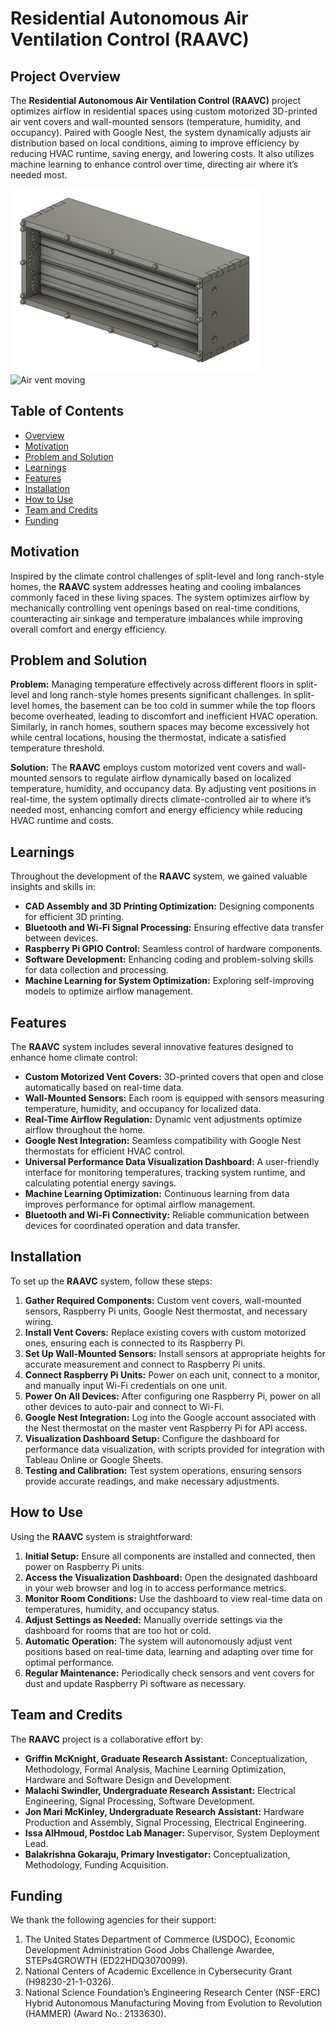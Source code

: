 # Residential Autonomous Air Ventilation Control (RAAVC)

## Project Overview
The **Residential Autonomous Air Ventilation Control (RAAVC)** project optimizes airflow in residential spaces using custom motorized 3D-printed air vent covers and wall-mounted sensors (temperature, humidity, and occupancy). Paired with Google Nest, the system dynamically adjusts air distribution based on local conditions, aiming to improve efficiency by reducing HVAC runtime, saving energy, and lowering costs. It also utilizes machine learning to enhance control over time, directing air where it’s needed most.

<p float="left">
  <img src="/images/cad_vent_cover.png" alt="CAD Design" width="400" />
  <img src="/images/airvent.gif" alt="Air vent moving" width="400" />
</p>

## Table of Contents
- [Overview](#project-overview)
- [Motivation](#motivation)
- [Problem and Solution](#problem-and-solution)
- [Learnings](#learnings)
- [Features](#features)
- [Installation](#installation)
- [How to Use](#how-to-use)
- [Team and Credits](#team-and-credits)
- [Funding](#funding)

## Motivation
Inspired by the climate control challenges of split-level and long ranch-style homes, the **RAAVC** system addresses heating and cooling imbalances commonly faced in these living spaces. The system optimizes airflow by mechanically controlling vent openings based on real-time conditions, counteracting air sinkage and temperature imbalances while improving overall comfort and energy efficiency.

## Problem and Solution
**Problem:** Managing temperature effectively across different floors in split-level and long ranch-style homes presents significant challenges. In split-level homes, the basement can be too cold in summer while the top floors become overheated, leading to discomfort and inefficient HVAC operation. Similarly, in ranch homes, southern spaces may become excessively hot while central locations, housing the thermostat, indicate a satisfied temperature threshold.

**Solution:** The **RAAVC** employs custom motorized vent covers and wall-mounted sensors to regulate airflow dynamically based on localized temperature, humidity, and occupancy data. By adjusting vent positions in real-time, the system optimally directs climate-controlled air to where it’s needed most, enhancing comfort and energy efficiency while reducing HVAC runtime and costs.

## Learnings
Throughout the development of the **RAAVC** system, we gained valuable insights and skills in:
- **CAD Assembly and 3D Printing Optimization:** Designing components for efficient 3D printing.
- **Bluetooth and Wi-Fi Signal Processing:** Ensuring effective data transfer between devices.
- **Raspberry Pi GPIO Control:** Seamless control of hardware components.
- **Software Development:** Enhancing coding and problem-solving skills for data collection and processing.
- **Machine Learning for System Optimization:** Exploring self-improving models to optimize airflow management.

## Features
The **RAAVC** system includes several innovative features designed to enhance home climate control:
- **Custom Motorized Vent Covers:** 3D-printed covers that open and close automatically based on real-time data.
- **Wall-Mounted Sensors:** Each room is equipped with sensors measuring temperature, humidity, and occupancy for localized data.
- **Real-Time Airflow Regulation:** Dynamic vent adjustments optimize airflow throughout the home.
- **Google Nest Integration:** Seamless compatibility with Google Nest thermostats for efficient HVAC control.
- **Universal Performance Data Visualization Dashboard:** A user-friendly interface for monitoring temperatures, tracking system runtime, and calculating potential energy savings.
- **Machine Learning Optimization:** Continuous learning from data improves performance for optimal airflow management.
- **Bluetooth and Wi-Fi Connectivity:** Reliable communication between devices for coordinated operation and data transfer.

## Installation
To set up the **RAAVC** system, follow these steps:
1. **Gather Required Components:** Custom vent covers, wall-mounted sensors, Raspberry Pi units, Google Nest thermostat, and necessary wiring.
2. **Install Vent Covers:** Replace existing covers with custom motorized ones, ensuring each is connected to its Raspberry Pi.
3. **Set Up Wall-Mounted Sensors:** Install sensors at appropriate heights for accurate measurement and connect to Raspberry Pi units.
4. **Connect Raspberry Pi Units:** Power on each unit, connect to a monitor, and manually input Wi-Fi credentials on one unit.
5. **Power On All Devices:** After configuring one Raspberry Pi, power on all other devices to auto-pair and connect to Wi-Fi.
6. **Google Nest Integration:** Log into the Google account associated with the Nest thermostat on the master vent Raspberry Pi for API access.
7. **Visualization Dashboard Setup:** Configure the dashboard for performance data visualization, with scripts provided for integration with Tableau Online or Google Sheets.
8. **Testing and Calibration:** Test system operations, ensuring sensors provide accurate readings, and make necessary adjustments.

## How to Use
Using the **RAAVC** system is straightforward:
1. **Initial Setup:** Ensure all components are installed and connected, then power on Raspberry Pi units.
2. **Access the Visualization Dashboard:** Open the designated dashboard in your web browser and log in to access performance metrics.
3. **Monitor Room Conditions:** Use the dashboard to view real-time data on temperatures, humidity, and occupancy status.
4. **Adjust Settings as Needed:** Manually override settings via the dashboard for rooms that are too hot or cold.
5. **Automatic Operation:** The system will autonomously adjust vent positions based on real-time data, learning and adapting over time for optimal performance.
6. **Regular Maintenance:** Periodically check sensors and vent covers for dust and update Raspberry Pi software as necessary.

## Team and Credits
The **RAAVC** project is a collaborative effort by:
- **Griffin McKnight, Graduate Research Assistant:** Conceptualization, Methodology, Formal Analysis, Machine Learning Optimization, Hardware and Software Design and Development.
- **Malachi Swindler, Undergraduate Research Assistant:** Electrical Engineering, Signal Processing, Software Development.
- **Jon Mari McKinley, Undergraduate Research Assistant:** Hardware Production and Assembly, Signal Processing, Electrical Engineering.
- **Issa AlHmoud, Postdoc Lab Manager:** Supervisor, System Deployment Lead.
- **Balakrishna Gokaraju, Primary Investigator:** Conceptualization, Methodology, Funding Acquisition.

## Funding
We thank the following agencies for their support:
1. The United States Department of Commerce (USDOC), Economic Development Administration Good Jobs Challenge Awardee, STEPs4GROWTH (ED22HDQ3070099).
2. National Centers of Academic Excellence in Cybersecurity Grant (H98230-21-1-0326).
3. National Science Foundation’s Engineering Research Center (NSF-ERC) Hybrid Autonomous Manufacturing Moving from Evolution to Revolution (HAMMER) (Award No.: 2133630).
